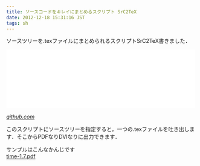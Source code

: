 ```yaml
---
title: ソースコードをキレイにまとめるスクリプト SrC2TeX
date: 2012-12-18 15:31:16 JST
tags: sh
---
```


ソースツリーを.texファイルにまとめられるスクリプトSrC2TeX書きました．

<iframe src="//hatenablog-parts.com/embed?url=https%3A%2F%2Fgithub.com%2Fueokande%2Fsrc2tex" title="ueokande/src2tex" class="embed-card embed-webcard" scrolling="no" frameborder="0" style="display: block; width: 100%; height: 155px; max-width: 500px; margin: 10px 0px;"></iframe>

<cite>[github.com](https://github.com/ueokande/src2tex)</cite>

  
このスクリプトにソースツリーを指定すると，一つの.texファイルを吐き出します．そこからPDFなりDVIなりに出力できます．

サンプルはこんなかんじです  
[time-1.7.pdf](http://i-beam.org/pub/time-1.7.pdf)

